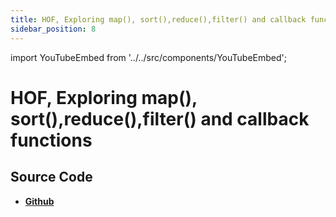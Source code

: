 ```yaml
---
title: HOF, Exploring map(), sort(),reduce(),filter() and callback functions
sidebar_position: 8
---
```


import YouTubeEmbed from '../../src/components/YouTubeEmbed';

# HOF, Exploring map(), sort(),reduce(),filter() and callback functions

<YouTubeEmbed videoId="Qg-KmHAk40Y" />

## Source Code

- [**Github**](https://github.com/isarojdahal/javascript-workshop)
